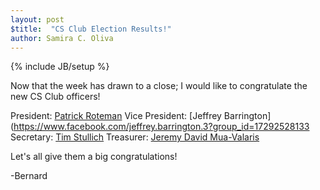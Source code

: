 ```yaml
---
layout: post
$title:  "CS Club Election Results!"
author: Samira C. Oliva
---
```

{% include JB/setup %}

Now that the week has drawn to a close; I would like to congratulate the new CS Club officers!

President: [Patrick Roteman](https://www.facebook.com/proteman?group_id=17292528133)
Vice President: [Jeffrey Barrington](https://www.facebook.com/jeffrey.barrington.3?group_id=17292528133
Secretary: [Tim Stullich](https://www.facebook.com/tim.stullich?group_id=17292528133)
Treasurer: [Jeremy David Mua-Valaris](https://www.facebook.com/jeremy.muavalaris?group_id=17292528133)

Let's all give them a big congratulations!

-Bernard


